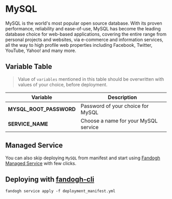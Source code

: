 # MySQL

MySQL is the world's most popular open source database. With its proven performance, reliability and ease-of-use, MySQL has become the leading database choice for web-based applications, covering the entire range from personal projects and websites, via e-commerce and information services, all the way to high profile web properties including Facebook, Twitter, YouTube, Yahoo! and many more.

## Variable Table
> Value of `variables` mentioned in this table should be overwritten with values of your choice, before deployment.

|Variable | Description |
|--- |--- |
|**MYSQL_ROOT_PASSWORD** | Password of your choice for MySQL
|**SERVICE_NAME** | Choose a name for your MySQL service

## Managed Service
You can also skip deploying `MySQL` from manifest and start using [Fandogh Managed Service](https://docs.fandogh.cloud/docs/mysql-managed-service.html) with few clicks.

## Deploying with [fandogh-cli](https://docs.fandogh.cloud/docs/service-manifest.html#%D9%85%D8%A7%D9%86%DB%8C%D9%81%D8%B3%D8%AA-%D8%B3%D8%B1%D9%88%DB%8C%D8%B3-%DA%86%DB%8C%D8%B3%D8%AA)

```
fandogh service apply -f deployment_manifest.yml
```

